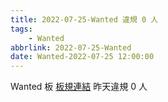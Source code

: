 ```yaml
---
title: 2022-07-25-Wanted 違規 0 人
tags:
    - Wanted
abbrlink: 2022-07-25-Wanted
date: Wanted-2022-07-25 12:00:00
---
```

Wanted 板 [板規連結](https://www.ptt.cc/bbs/Wanted/M.1608829773.A.D3B.html)
昨天違規 0 人
